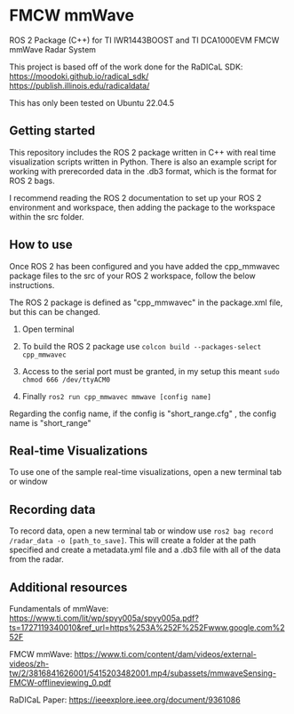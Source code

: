 # FMCW mmWave
ROS 2 Package (C++) for TI IWR1443BOOST and TI DCA1000EVM FMCW mmWave Radar System

This project is based off of the work done for the RaDICaL SDK: 
https://moodoki.github.io/radical_sdk/
https://publish.illinois.edu/radicaldata/

This has only been tested on Ubuntu 22.04.5

## Getting started
This repository includes the ROS 2 package written in C++ with real time visualization scripts written in Python. There is also an example script for working with prerecorded data in the .db3 format, which is the format for ROS 2 bags.

I recommend reading the ROS 2 documentation to set up your ROS 2 environment and workspace, then adding the package to the workspace within the src folder.

## How to use
Once ROS 2 has been configured and you have added the cpp_mmwavec package files to the src of your ROS 2 workspace, follow the below instructions.

The ROS 2 package is defined as "cpp_mmwavec" in the package.xml file, but this can be changed.

1. Open terminal

2. To build the ROS 2 package use `colcon build --packages-select cpp_mmwavec`

3. Access to the serial port must be granted, in my setup this meant `sudo chmod 666 /dev/ttyACM0`

4. Finally `ros2 run cpp_mmwavec mmwave [config name]`

Regarding the config name, if the config is "short_range.cfg" , the config name is "short_range"

## Real-time Visualizations
To use one of the sample real-time visualizations, open a new terminal tab or window

## Recording data
To record data, open a new terminal tab or window use `ros2 bag record /radar_data -o [path_to_save]`. This will create a folder at the path specified and create a metadata.yml file and a .db3 file with all of the data from the radar.


## Additional resources
Fundamentals of mmWave: https://www.ti.com/lit/wp/spyy005a/spyy005a.pdf?ts=1727119340010&ref_url=https%253A%252F%252Fwww.google.com%252F

FMCW mmWave: https://www.ti.com/content/dam/videos/external-videos/zh-tw/2/3816841626001/5415203482001.mp4/subassets/mmwaveSensing-FMCW-offlineviewing_0.pdf


RaDICaL Paper: https://ieeexplore.ieee.org/document/9361086


